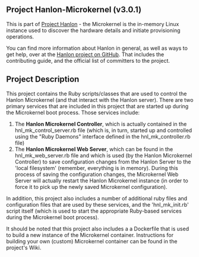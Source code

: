 ## Project Hanlon-Microkernel (v3.0.1)

This is part of [Project Hanlon][hanlon] - the Microkernel is the in-memory
Linux instance used to discover the hardware details and initiate
provisioning operations.

You can find more information about Hanlon in general, as well as ways to get
help, over at the [Hanlon project on GitHub][hanlon].  That includes the
contributing guide, and the official list of committers to the project.

[hanlon]: https://github.com/csc/hanlon


## Project Description

This project contains the Ruby scripts/classes that are used to control the Hanlon Microkernel (and that interact with the Hanlon server). There are two primary services that are included in this project that are started up during the Microkernel boot process. Those services include:

1. The **Hanlon Microkernel Controller**, which is actually contained in the hnl_mk_control_server.rb file (which is, in turn, started up and controlled using the "Ruby Daemons" interface defined in the hnl_mk_controller.rb file)
1. The **Hanlon Microkernel Web Server**, which can be found in the hnl_mk_web_server.rb file and which is used (by the Hanlon Microkernel Controller) to save configuration changes from the Hanlon Server to the 'local filesystem' (remember, everything is in memory). During this process of saving the configuration changes, the Microkernel Web Server will actually restart the Hanlon Microkernel instance (in order to force it to pick up the newly saved Microkernel configuration).

In addition, this project also includes a number of additional ruby files and configuration files that are used by these services, and the 'hnl_mk_init.rb' script itself (which is used to start the appropriate Ruby-based services during the Microkernel boot process).

It should be noted that this project also includes a a Dockerfile that is used to build a new instance of the Microkernel container. Instructions for building your own (custom) Microkernel container can be found in the project's Wiki.
